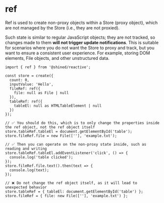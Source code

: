 # ref

Ref is used to create non-proxy objects within a Store (proxy object), which are not managed by the Store (i.e., they are not proxied).

Such state is similar to regular JavaScript objects; they are not tracked, so changes made to them **will not trigger update notifications**. This is suitable for scenarios where you do not want the Store to proxy and track, but you want to ensure a consistent user experience. For example, storing DOM elements, File objects, and other unstructured data.

```tsx
import { ref } from '@shined/reactive';

const store = create({ 
  count: 0,
  inputValue: 'Hello',
  fileRef: ref({
    file: null as File | null
  }),
  tableRef: ref({
    tableEl: null as HTMLTableElement | null
  })
});

// ✅ You should do this, which is to only change the properties inside the ref object, not the ref object itself
store.tableRef.tableEl = document.getElementById('table');
store.fileRef.file = new File([''], 'example.txt');

// ✅ Then you can operate on the non-proxy state inside, such as reading and writing
store.tableRef.tableEl.addEventListener('click', () => {
  console.log('table clicked');
});
store.fileRef.file.text().then(text => {
  console.log(text);
});

// ❌ Do not change the ref object itself, as it will lead to unexpected behavior
store.tableRef = { tableEl: document.getElementById('table') };
store.fileRef = { file: new File([''], 'example.txt') };
```
